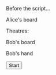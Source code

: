 <!DOCTYPE HTML>
<html>

<body>

  <p>Before the script...</p>

  <script>
    alert( 'Welcome to ALS!' );
  </script>

<p id="AlicesBoard"> Alice's board </p>
<p id="theatres">Theatres: </p>
<p id="BobsBoard"> Bob's board </p>

<p id="BobsHand"> Bob's hand </p>

  <button onclick="startFunc()"> Start </button>

  <script> 
    function startFunc(){
        document.getElementById("theatres").innerHTML = "AIR \t | \t LAND \t | \t SEA";
        document.getElementById("BobsHand").innerHTML = "[6 cards]";
    }
    </script>

</body>

</html>
